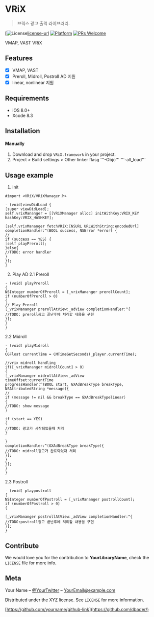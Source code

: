 # VRiX
> 브릭스 광고 출력 라이브러리.

[![License][license-image][license-url] 
[![Platform](https://img.shields.io/cocoapods/p/LFAlertController.svg?style=flat)](http://cocoapods.org/pods/LFAlertController)
[![PRs Welcome](https://img.shields.io/badge/PRs-welcome-brightgreen.svg?style=flat-square)](http://makeapullrequest.com)

VMAP, VAST VRiX

## Features

- [x] VMAP, VAST
- [x] Preroll, Midroll, Postroll AD 지원
- [x] linear, nonlinear 지원

## Requirements

- iOS 8.0+
- Xcode 8.3

## Installation

#### Manually
1. Download and drop ```VRiX.framework``` in your project.  
2. Project > Build settings > Other linker flasg '''-Objc''' '''-all_load'''  

## Usage example

1. init
```objc
#import <VRiX/VRiXManager.h>

- (void)viewDidLoad {
[super viewDidLoad];
self.vrixMananger = [[VRiXManager alloc] initWithKey:VRIX_KEY hashKey:VRIX_HASHKEY];

[self.vrixMananger fetchVRiX:[NSURL URLWithString:encodedUrl]
completionHandler:^(BOOL success, NSError *error) {
//
if (success == YES) {
[self playPreroll];
}else{
//TODO: error handler
}
}];
}
```
2. Play AD
2.1 Preroll

```objc
- (void) playPreroll
{
NSInteger numberOfPreroll = [_vrixMananger prerollCount];
if (numberOfPreroll > 0)
{
// Play Preroll
[_vrixMananger prerollAtView:_adView completionHandler:^{
//TODO: preroll광고 끝난후에 처리할 내용을 구현
}];
}
}
```
2.2 Midroll
```objc
- (void) playMidroll
{
CGFloat currentTime = CMTimeGetSeconds(_player.currentTime);

//vrix midroll handling
if([_vrixMananger midrollCount] > 0)
{
[_vrixMananger midrollAtView:_adView
timeOffset:currentTime
progressHandler:^(BOOL start, GXAdBreakType breakType, NSAttributedString *message){
//
if (message != nil && breakType == GXAdBreakTypelinear)
{
//TODO: show message
}

if (start == YES)
{
//TODO: 광고가 시작되었을때 처리
}

}
completionHandler:^(GXAdBreakType breakType){
//TODO: midroll광고가 완료되었때 처리 
}];
}
}];
}
}
```

2.3 Postroll
```objc
- (void) playpostroll
{
NSInteger numberOfPostroll = [_vrixMananger postrollCount];
if (numberOfPostroll > 0)
{

[_vrixMananger postrollAtView:_adView completionHandler:^{
//TODO:postroll광고 끝난후에 처리할 내용을 구현
}];
}
```

## Contribute

We would love you for the contribution to **YourLibraryName**, check the ``LICENSE`` file for more info.

## Meta

Your Name – [@YourTwitter](https://twitter.com/dbader_org) – YourEmail@example.com

Distributed under the XYZ license. See ``LICENSE`` for more information.

[https://github.com/yourname/github-link](https://github.com/dbader/)

[swift-image]:https://img.shields.io/badge/swift-3.0-orange.svg
[swift-url]: https://swift.org/
[license-image]: https://img.shields.io/badge/License-MIT-blue.svg
[license-url]: LICENSE
[travis-image]: https://img.shields.io/travis/dbader/node-datadog-metrics/master.svg?style=flat-square
[travis-url]: https://travis-ci.org/dbader/node-datadog-metrics
[codebeat-image]: https://codebeat.co/badges/c19b47ea-2f9d-45df-8458-b2d952fe9dad
[codebeat-url]: https://codebeat.co/projects/github-com-vsouza-awesomeios-com
